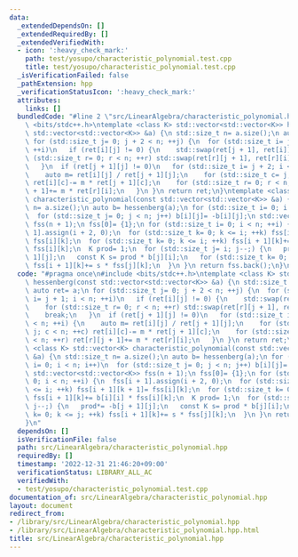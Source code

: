 ```yaml
---
data:
  _extendedDependsOn: []
  _extendedRequiredBy: []
  _extendedVerifiedWith:
  - icon: ':heavy_check_mark:'
    path: test/yosupo/characteristic_polynomial.test.cpp
    title: test/yosupo/characteristic_polynomial.test.cpp
  _isVerificationFailed: false
  _pathExtension: hpp
  _verificationStatusIcon: ':heavy_check_mark:'
  attributes:
    links: []
  bundledCode: "#line 2 \"src/LinearAlgebra/characteristic_polynomial.hpp\"\n#include\
    \ <bits/stdc++.h>\ntemplate <class K> std::vector<std::vector<K>> hessenberg(const\
    \ std::vector<std::vector<K>> &a) {\n std::size_t n= a.size();\n auto ret= a;\n\
    \ for (std::size_t j= 0; j + 2 < n; ++j) {\n  for (std::size_t i= j + 1; i < n;\
    \ ++i)\n   if (ret[i][j] != 0) {\n    std::swap(ret[j + 1], ret[i]);\n    for\
    \ (std::size_t r= 0; r < n; ++r) std::swap(ret[r][j + 1], ret[r][i]);\n    break;\n\
    \   }\n  if (ret[j + 1][j] != 0)\n   for (std::size_t i= j + 2; i < n; ++i) {\n\
    \    auto m= ret[i][j] / ret[j + 1][j];\n    for (std::size_t c= j; c < n; ++c)\
    \ ret[i][c]-= m * ret[j + 1][c];\n    for (std::size_t r= 0; r < n; ++r) ret[r][j\
    \ + 1]+= m * ret[r][i];\n   }\n }\n return ret;\n}\ntemplate <class K> std::vector<K>\
    \ characteristic_polynomial(const std::vector<std::vector<K>> &a) {\n std::size_t\
    \ n= a.size();\n auto b= hessenberg(a);\n for (std::size_t i= 0; i < n; i++)\n\
    \  for (std::size_t j= 0; j < n; j++) b[i][j]= -b[i][j];\n std::vector<std::vector<K>>\
    \ fss(n + 1);\n fss[0]= {1};\n for (std::size_t i= 0; i < n; ++i) {\n  fss[i +\
    \ 1].assign(i + 2, 0);\n  for (std::size_t k= 0; k <= i; ++k) fss[i + 1][k + 1]=\
    \ fss[i][k];\n  for (std::size_t k= 0; k <= i; ++k) fss[i + 1][k]+= b[i][i] *\
    \ fss[i][k];\n  K prod= 1;\n  for (std::size_t j= i; j--;) {\n   prod*= -b[j +\
    \ 1][j];\n   const K s= prod * b[j][i];\n   for (std::size_t k= 0; k <= j; ++k)\
    \ fss[i + 1][k]+= s * fss[j][k];\n  }\n }\n return fss.back();\n}\n"
  code: "#pragma once\n#include <bits/stdc++.h>\ntemplate <class K> std::vector<std::vector<K>>\
    \ hessenberg(const std::vector<std::vector<K>> &a) {\n std::size_t n= a.size();\n\
    \ auto ret= a;\n for (std::size_t j= 0; j + 2 < n; ++j) {\n  for (std::size_t\
    \ i= j + 1; i < n; ++i)\n   if (ret[i][j] != 0) {\n    std::swap(ret[j + 1], ret[i]);\n\
    \    for (std::size_t r= 0; r < n; ++r) std::swap(ret[r][j + 1], ret[r][i]);\n\
    \    break;\n   }\n  if (ret[j + 1][j] != 0)\n   for (std::size_t i= j + 2; i\
    \ < n; ++i) {\n    auto m= ret[i][j] / ret[j + 1][j];\n    for (std::size_t c=\
    \ j; c < n; ++c) ret[i][c]-= m * ret[j + 1][c];\n    for (std::size_t r= 0; r\
    \ < n; ++r) ret[r][j + 1]+= m * ret[r][i];\n   }\n }\n return ret;\n}\ntemplate\
    \ <class K> std::vector<K> characteristic_polynomial(const std::vector<std::vector<K>>\
    \ &a) {\n std::size_t n= a.size();\n auto b= hessenberg(a);\n for (std::size_t\
    \ i= 0; i < n; i++)\n  for (std::size_t j= 0; j < n; j++) b[i][j]= -b[i][j];\n\
    \ std::vector<std::vector<K>> fss(n + 1);\n fss[0]= {1};\n for (std::size_t i=\
    \ 0; i < n; ++i) {\n  fss[i + 1].assign(i + 2, 0);\n  for (std::size_t k= 0; k\
    \ <= i; ++k) fss[i + 1][k + 1]= fss[i][k];\n  for (std::size_t k= 0; k <= i; ++k)\
    \ fss[i + 1][k]+= b[i][i] * fss[i][k];\n  K prod= 1;\n  for (std::size_t j= i;\
    \ j--;) {\n   prod*= -b[j + 1][j];\n   const K s= prod * b[j][i];\n   for (std::size_t\
    \ k= 0; k <= j; ++k) fss[i + 1][k]+= s * fss[j][k];\n  }\n }\n return fss.back();\n\
    }\n"
  dependsOn: []
  isVerificationFile: false
  path: src/LinearAlgebra/characteristic_polynomial.hpp
  requiredBy: []
  timestamp: '2022-12-31 21:46:20+09:00'
  verificationStatus: LIBRARY_ALL_AC
  verifiedWith:
  - test/yosupo/characteristic_polynomial.test.cpp
documentation_of: src/LinearAlgebra/characteristic_polynomial.hpp
layout: document
redirect_from:
- /library/src/LinearAlgebra/characteristic_polynomial.hpp
- /library/src/LinearAlgebra/characteristic_polynomial.hpp.html
title: src/LinearAlgebra/characteristic_polynomial.hpp
---
```

